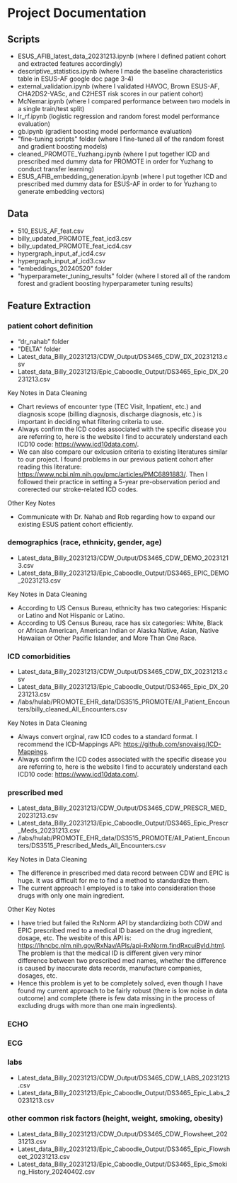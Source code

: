 # Project Documentation

## Scripts

* ESUS_AFIB_latest_data_20231213.ipynb (where I defined patient cohort and extracted features accordingly)
* descriptive_statistics.ipynb (where I made the baseline characteristics table in ESUS-AF google doc page 3-4)
* external_validation.ipynb (where I validated HAVOC, Brown ESUS-AF, CHA2DS2-VASc, and C2HEST risk scores in our patient cohort)
* McNemar.ipynb (where I compared performance between two models in a single train/test split)
* lr_rf.ipynb (logistic regression and random forest model performance evaluation)
* gb.ipynb (gradient boosting model performance evaluation)
* "fine-tuning scripts" folder (where I fine-tuned all of the random forest and gradient boosting models)
* cleaned_PROMOTE_Yuzhang.ipynb (where I put together ICD and prescribed med dummy data for PROMOTE in order for Yuzhang to conduct transfer learning)
* ESUS_AFIB_embedding_generation.ipynb (where I put together ICD and prescribed med dummy data for ESUS-AF in order to for Yuzhang to generate embedding vectors)

## Data

* 510_ESUS_AF_feat.csv
* billy_updated_PROMOTE_feat_icd3.csv
* billy_updated_PROMOTE_feat_icd4.csv
* hypergraph_input_af_icd4.csv
* hypergraph_input_af_icd3.csv
* "embeddings_20240520" folder
*  "hyperparameter_tuning_results" folder (where I stored all of the random forest and gradient boosting hyperparameter tuning results)

## Feature Extraction

### patient cohort definition

* “dr_nahab” folder
* "DELTA" folder
* Latest_data_Billy_20231213/CDW_Output/DS3465_CDW_DX_20231213.csv
* Latest_data_Billy_20231213/Epic_Caboodle_Output/DS3465_Epic_DX_20231213.csv

Key Notes in Data Cleaning
* Chart reviews of encounter type (TEC Visit, Inpatient, etc.) and diagnosis scope (billing diagnosis, discharge diagnosis, etc.) is important in deciding what filtering criteria to use.
* Always confirm the ICD codes associated with the specific disease you are referring to, here is the website I find to accurately understand each ICD10 code: https://www.icd10data.com/.
* We can also compare our exlcusion criteria to existing literatures similar to our project. I found problems in our previous patient cohort after reading this literature: https://www.ncbi.nlm.nih.gov/pmc/articles/PMC6891883/. Then I followed their practice in setting a 5-year pre-observation period and corerected our stroke-related ICD codes.

Other Key Notes
* Communicate with Dr. Nahab and Rob regarding how to expand our existing ESUS patient cohort efficiently.

### demographics (race, ethnicity, gender, age)

* Latest_data_Billy_20231213/CDW_Output/DS3465_CDW_DEMO_20231213.csv
* Latest_data_Billy_20231213/Epic_Caboodle_Output/DS3465_EPIC_DEMO_20231213.csv

Key Notes in Data Cleaning
* According to US Census Bureau, ethnicity has two categories: Hispanic or Latino and Not Hispanic or Latino.
* According to US Census Bureau, race has six categories: White, Black or African American, American Indian or Alaska Native, Asian, Native Hawaiian or Other Pacific Islander, and More Than One Race.

### ICD comorbidities

* Latest_data_Billy_20231213/CDW_Output/DS3465_CDW_DX_20231213.csv
* Latest_data_Billy_20231213/Epic_Caboodle_Output/DS3465_Epic_DX_20231213.csv
* /labs/hulab/PROMOTE_EHR_data/DS3515_PROMOTE/All_Patient_Encounters/billy_cleaned_All_Encounters.csv

Key Notes in Data Cleaning
* Always convert orginal, raw ICD codes to a standard format. I recommend the ICD-Mappings API: https://github.com/snovaisg/ICD-Mappings.
* Always confirm the ICD codes associated with the specific disease you are referring to, here is the website I find to accurately understand each ICD10 code: https://www.icd10data.com/.

### prescribed med

* Latest_data_Billy_20231213/CDW_Output/DS3465_CDW_PRESCR_MED_20231213.csv
* Latest_data_Billy_20231213/Epic_Caboodle_Output/DS3465_Epic_Prescr_Meds_20231213.csv
* /labs/hulab/PROMOTE_EHR_data/DS3515_PROMOTE/All_Patient_Encounters/DS3515_Prescribed_Meds_All_Encounters.csv

Key Notes in Data Cleaning
* The difference in prescribed med data record between CDW and EPIC is huge. It was difficult for me to find a method to standardize them.
* The current approach I employed is to take into consideration those drugs with only one main ingredient.

Other Key Notes
* I have tried but failed the RxNorm API by standardizing both CDW and EPIC prescribed med to a medical ID based on the drug ingredient, dosage, etc. The wesbite of this API is: https://lhncbc.nlm.nih.gov/RxNav/APIs/api-RxNorm.findRxcuiById.html. The problem is that the medical ID is different given very minor difference between two prescribed med names, whether the difference is caused by inaccurate data records, manufacture companies, dosages, etc.
* Hence this problem is yet to be completely solved, even though I have found my current approach to be fairly robust (there is low noise in data outcome) and complete (there is few data missing in the process of excluding drugs with more than one main ingredients).

### ECHO

### ECG

### labs

* Latest_data_Billy_20231213/CDW_Output/DS3465_CDW_LABS_20231213.csv
* Latest_data_Billy_20231213/Epic_Caboodle_Output/DS3465_Epic_Labs_20231213.csv

### other common risk factors (height, weight, smoking, obesity)

* Latest_data_Billy_20231213/CDW_Output/DS3465_CDW_Flowsheet_20231213.csv
* Latest_data_Billy_20231213/Epic_Caboodle_Output/DS3465_Epic_Flowsheet_20231213.csv
* Latest_data_Billy_20231213/Epic_Caboodle_Output/DS3465_Epic_Smoking_History_20240402.csv

